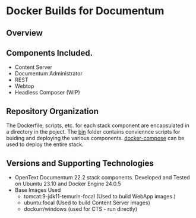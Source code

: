 # Docker Builds for Documentum

## Overview

## Components Included.

- Content Server
- Documentum Administrator
- REST
- Webtop
- Headless Composer (WIP)

## Repository Organization

The Dockerfile, scripts, etc. for each stack component are encapsulated in a directory in the poject.  The [bin](./bin/) folder contains conviennce scripts for buiding and deploying the various components.  [docker-compose](./docker-compose/docker-compose.yml) can be used to deploy the entire stack.

## Versions and Supporting Technologies

- OpenText Documentum 22.2 stack components.
Developed and Tested on Ubumtu 23.10 and Docker Engine 24.0.5
- Base Images Used
    - tomcat:9-jdk11-temurin-focal (Used to build WebApp images
    )
    - ubuntu:focal (Used to build Content Server images)
    - dockurr/windows (used for CTS - run directly)